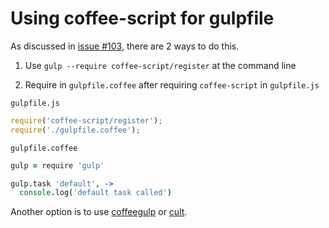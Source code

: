 # Using coffee-script for gulpfile

As discussed in [issue #103](https://github.com/gulpjs/gulp/issues/103), there are 2 ways to do this.

1. Use `gulp --require coffee-script/register` at the command line

2. Require in `gulpfile.coffee` after requiring `coffee-script` in `gulpfile.js`

`gulpfile.js`

```js
require('coffee-script/register');
require('./gulpfile.coffee');
```

`gulpfile.coffee`

```coffeescript
gulp = require 'gulp'

gulp.task 'default', ->
  console.log('default task called')
```

Another option is to use  [coffeegulp](https://github.com/minibikini/coffeegulp) or [cult](https://github.com/typicode/cult).
